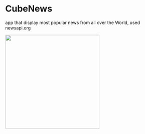 # CubeNews

app that display most popular news from all over the World, used newsapi.org

<div>
<img src="https://drive.google.com/uc?export=view&id=1vOe78AEhffcyGhoqr9eKAF7bA8kpvy0k" width="300">
</div>

